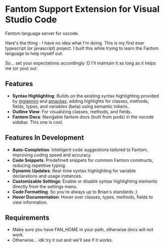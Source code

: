 # Fantom Support Extension for Visual Studio Code

Fantom language server for vscode. 

Here's the thing - I have no idea what I'm doing. This is my first ever typescript (or javascript) project. I built this while trying to learn the Fantom language to help myself out. 

So... set your expectations accordingly :D I'll maintain it as long as it helps me (or you) out. 

## Features

- **Syntax Highlighting**: Builds on the existing syntax highlighting provided by [mgiannini](https://packagecontrol.io/packages/Fantom) and [amackay](https://github.com/a-mackay/fantom-syntax-highlighting), adding highlights for classes, methods, fields, types, and variables (beta) using semantic tokens.
- **Outline View**: For visualizing classes, methods, and fields.
- **Fantom Docs**: Navigable fantom docs (built from pods) in the vscode sidebar. This one is cool.  

## Features In Development
- **Auto-Completion**: Intelligent code suggestions tailored to Fantom, improving coding speed and accuracy.
- **Code Snippets**: Predefined snippets for common Fantom constructs, reducing repetitive typing.
- **Dynamic Updates**: Real-time syntax highlighting for variable declarations and usage instances.
- **Customizable Settings**: Enable or disable syntax highlighting elements directly from the settings menu.
- **Code Formatting**: So you're always up to Brian's standards ;) 
- **Hover Documentation**: Hover over classes, types, methods, fields to view information. 

## Requirements

- Make sure you have FAN_HOME in your path, otherwise docs will not work. 
- Otherwise... idk try it out and we'll see if it works. 
